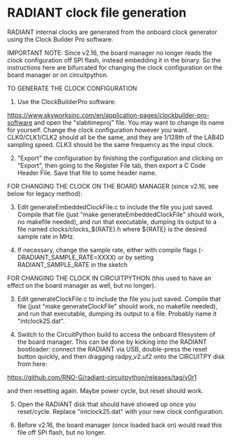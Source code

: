 # RADIANT clock file generation

RADIANT internal clocks are generated from the onboard clock generator
using the Clock Builder Pro software.

IMPORTANT NOTE: 
Since v2.16, the board manager no longer reads the clock configuration off SPI flash, instead embedding it in the binary. 
So the instructions here are bifurcated for changing the clock configuration on the board manager or on circuitpython.

TO  GENERATE THE CLOCK CONFIGURATION

1. Use the ClockBuilderPro software:

https://www.skyworksinc.com/en/application-pages/clockbuilder-pro-software
and open the "slabtimeproj" file. You may want to change its name for yourself.
Change the clock configuration however you want. CLK0/CLK1/CLK2 should all
be the same, and they are 1/128th of the LAB4D sampling speed. CLK3 should
be the same frequency as the input clock.

2. "Export" the configuration by finishing the configuration and clicking on
"Export", then going to the Register File tab, then export a C Code
Header File. Save that file to some header name.

FOR CHANGING THE CLOCK ON THE BOARD MANAGER (since v2.16, see below for legacy method): 

3. Edit generateEmbeddedClockFile.c to include the file you just saved. Compile
that file (just "make generateEmbeddedClockFile" should work, no makefile
needed), and run that executable, dumping its output to a file named
clocks/clocks_${RATE}.h where ${RATE} is the desired sample rate in MHz. 


4.  If necessary, change the sample rate, either with compile flags (-DRADIANT_SAMPLE_RATE=XXXX) or by setting RADIANT_SAMPLE_RATE in the sketch





FOR CHANGING THE CLOCK IN CIRCUITPYTHON (this used to have an effect on the board manager as well, but no longer). 

3. Edit generateClockFile.c to include the file you just saved. Compile that
file (just "make generateClockFile" should work, no makefile needed), and
run that executable, dumping its output to a file. Probably name it
"intclock25.dat".

4. Switch to the CircuitPython build to access the onboard filesystem of the
board manager. This can be done by kicking into the RADIANT bootloader:
connect the RADIANT via USB, double-press the reset button quickly, and
then dragging radpy_v2.uf2 onto the CIRCUITPY disk from here:

https://github.com/RNO-G/radiant-circuitpython/releases/tag/v0r1

and then resetting again. Maybe power cycle, but reset should work.

5. Open the RADIANT disk that should have showed up once you reset/cycle.
Replace "intclock25.dat" with your new clock configuration.

6. Before v2.16, the board manager (once loaded back on) would read this file off SPI flash, but no longer. 

